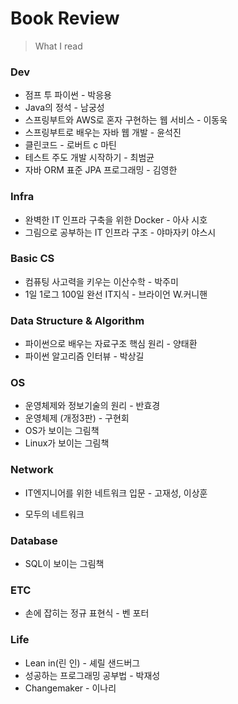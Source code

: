 # Book Review

> What I read



### Dev

- 점프 투 파이썬 - 박응용
- Java의 정석 - 남궁성
- 스프링부트와 AWS로 혼자 구현하는 웹 서비스 - 이동욱
- 스프링부트로 배우는 자바 웹 개발 - 윤석진
- 클린코드 - 로버트 c 마틴
- 테스트 주도 개발 시작하기 - 최범균
- 자바 ORM 표준 JPA 프로그래밍 - 김영한



### Infra

- 완벽한 IT 인프라 구축을 위한 Docker - 아사 시호
- 그림으로 공부하는 IT 인프라 구조 - 야마자키 야스시



### Basic CS

- 컴퓨팅 사고력을 키우는 이산수학 - 박주미
- 1일 1로그 100일 완선 IT지식 - 브라이언 W.커니핸




### Data Structure & Algorithm

- 파이썬으로 배우는 자료구조 핵심 원리 - 양태환
- 파이썬 알고리즘 인터뷰 - 박상길




### OS

- 운영체제와 정보기술의 원리 - 반효경
- 운영체제 (개정3판) - 구현회
- OS가 보이는 그림책 
- Linux가 보이는 그림책



### Network

- IT엔지니어를 위한 네트워크 입문 - 고재성, 이상훈

- 모두의 네트워크

  

### Database

- SQL이 보이는 그림책



### ETC

- 손에 잡히는 정규 표현식 - 벤 포터



### Life

- Lean in(린 인) - 셰릴 샌드버그
- 성공하는 프로그래밍 공부법 - 박재성
- Changemaker - 이나리



